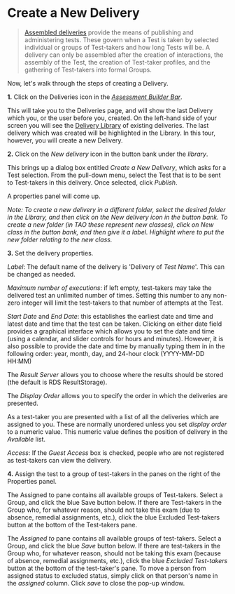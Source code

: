 <!--
    created_at: 2016-12-15
    authors:         
      - Catherine Pease
--> 

# Create a New Delivery

>[Assembled deliveries](../deliveries/what-is-a-delivery.md) provide the means of publishing and administering tests. These govern when a Test is taken by selected individual or groups of Test-takers and how long Tests will be. A delivery can only be assembled after the creation of interactions, the assembly of the Test, the creation of Test-taker profiles, and the gathering of Test-takers into formal Groups.

Now, let's walk through the steps of creating a Delivery.

**1.** Click on the Deliveries icon in the *[Assessment Builder Bar](../appendix/glossary.md#assessment-builder-bar)*. 

This will take you to the Deliveries page, and will show the last Delivery which you, or the user before you, created. On the left-hand side of your screen you will see the [Delivery Library](../appendix/glossary.md#delivery-library) of existing deliveries. The last delivery which was created will be highlighted in the Library. In this tour, however, you will create a new Delivery.

**2.**  Click on the *New delivery* icon in the button bank under the *library*.

This brings up a dialog box entitled *Create a New Delivery*, which asks for a Test selection. From the pull-down menu, select the Test that is to be sent to Test-takers in this delivery. Once selected, click *Publish*. 

A properties panel will come up.

*Note: To create a new delivery in a different folder, select the desired folder in the Library, and then click on the New delivery icon in the button bank. To create a new folder (in TAO these represent new classes), click on New class in the button bank, and then give it a label. Highlight where to put the new folder relating to the new class.*

**3.** Set the delivery properties. 

*Label*: The default name of the delivery is 'Delivery of *Test Name*'. This can be changed as needed. 

*Maximum number of executions*: if left empty, test-takers may take the delivered test an unlimited number of times. Setting this number to any non-zero integer will limit the test-takers to that number of attempts at the Test.

*Start Date* and *End Date*: this establishes the earliest date and time and latest date and time that the test can be taken. Clicking on either date field provides a graphical interface which allows you to set the date and time (using a calendar, and slider controls for hours and minutes). However, it is also possible to provide the date and time by manually typing them in in the following order: year, month, day, and 24-hour clock (YYYY-MM-DD HH:MM)

The *Result Server* allows you to choose where the results should be stored (the default is RDS ResultStorage).

The *Display Order* allows you to specify the order in which the deliveries are presented.

As a test-taker you are presented with a list of all the deliveries which are assigned to you. These are normally unordered unless you set *display order* to a numeric value. This numeric value defines the position of delivery in the *Available* list.

*Access*: If the *Guest Access* box is checked, people who are not registered as test-takers can view the delivery.

**4.** Assign the test to a group of test-takers in the panes on the right of the Properties panel.

The Assigned to pane contains all available groups of Test-takers. Select a Group, and click the blue Save button below. If there are Test-takers in the Group who, for whatever reason, should not take this exam (due to absence, remedial assignments, etc.), click the blue Excluded Test-takers button at the bottom of the Test-takers pane.

The *Assigned to* pane contains all available groups of test-takers. Select a Group, and click the blue *Save* button below. If there are test-takers in the Group who, for whatever reason, should not be taking this exam (because of absence, remedial assignments, etc.), click the blue *Excluded Test-takers* button at the bottom of the test-taker's pane. To move a person from assigned status to excluded status, simply click on that person's name in the *assigned* column. Click *save* to close the pop-up window.
